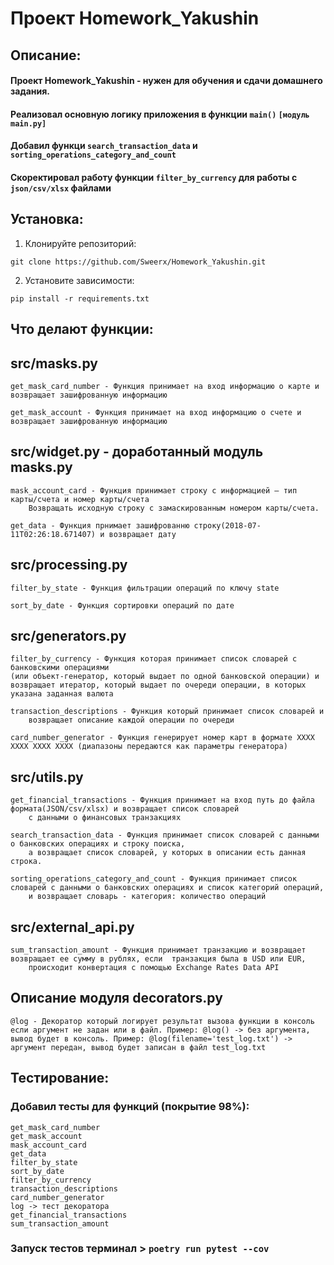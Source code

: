 # Проект Homework_Yakushin

## Описание:

#### Проект Homework_Yakushin - нужен для обучения и сдачи домашнего задания.

#### Реализовал основную логику приложения в функции ```main()``` ```[модуль main.py]```
#### Добавил функци ```search_transaction_data``` и ```sorting_operations_category_and_count```
#### Скоректировал работу функции ```filter_by_currency``` для работы с ```json/csv/xlsx``` файлами

## Установка:

1. Клонируйте репозиторий:
```
git clone https://github.com/Sweerx/Homework_Yakushin.git
```
2. Установите зависимости:
```
pip install -r requirements.txt
```

## Что делают функции:
## src/masks.py
```
get_mask_card_number - Функция принимает на вход информацию о карте и возвращает зашифрованную информацию

get_mask_account - Функция принимает на вход информацию о счете и возвращает зашифрованную информацию
```

## src/widget.py - доработанный модуль masks.py
```
mask_account_card - Функция принимает строку с информацией — тип карты/счета и номер карты/счета
    Возвращать исходную строку с замаскированным номером карты/счета.

get_data - Функция прнимает зашифрованню строку(2018-07-11T02:26:18.671407) и возвращает дату
```

## src/processing.py
```
filter_by_state - Функция фильтрации операций по ключу state

sort_by_date - Функция сортировки операций по дате
```

## src/generators.py
```
filter_by_currency - Функция которая принимает список словарей с банковскими операциями 
(или объект-генератор, который выдает по одной банковской операции) и возвращает итератор, который выдает по очереди операции, в которых указана заданная валюта

transaction_descriptions - Функция который принимает список словарей и
    возвращает описание каждой операции по очереди
    
card_number_generator - Функция генерирует номер карт в формате XXXX XXXX XXXX XXXX (диапазоны передаются как параметры генератора)
```

## src/utils.py
```
get_financial_transactions - Функция принимает на вход путь до файла формата(JSON/csv/xlsx) и возвращает список словарей
    с данными о финансовых транзакциях
    
search_transaction_data - Функция принимает список словарей с данными о банковских операциях и строку поиска,
    а возвращает список словарей, у которых в описании есть данная строка.
    
sorting_operations_category_and_count - Функция принимает список словарей с данными о банковских операциях и список категорий операций,
    и возвращает словарь - категория: количество операций
```

## src/external_api.py
```
sum_transaction_amount - Функция принимает транзакцию и возвращает возвращает ее сумму в рублях, если  транзакция была в USD или EUR,
    происходит конвертация с помощью Exchange Rates Data API
```

## Описание модуля decorators.py
``
@log - Декоратор который логирует результат вызова функции в консоль если аргумент не задан или в файл.
    Пример: @log() -> без аргумента, вывод будет в консоль.
    Пример: @log(filename='test_log.txt') -> аргумент передан, вывод будет записан в файл test_log.txt
``

## Тестирование:

### Добавил тесты для функций (покрытие 98%):
```
get_mask_card_number
get_mask_account
mask_account_card
get_data
filter_by_state
sort_by_date
filter_by_currency
transaction_descriptions
card_number_generator
log -> тест декоратора
get_financial_transactions
sum_transaction_amount
```


### Запуск тестов терминал > ```poetry run pytest --cov```
